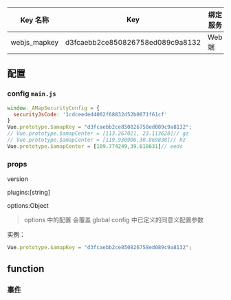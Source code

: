 | Key 名称     | Key                              | 绑定服务 |
| ------------ | -------------------------------- | -------- |
| webjs_mapkey | d3fcaebb2ce850826758ed089c9a8132 | Web 端   |

## 配置

### config   `main.js`

```js
window._AMapSecurityConfig = {
  securityJsCode: '1cdceeded4002f68832d52b0071f61cf'
}
Vue.prototype.$amapKey = "d3fcaebb2ce850826758ed089c9a8132";
// Vue.prototype.$amapCenter = [113.267021, 23.113628]// gz
// Vue.prototype.$amapCenter = [119.930906,30.869838]// hz
Vue.prototype.$amapCenter = [109.774249,39.618631]// eeds
```

### props

version

plugins:[string]

options:Object

> options 中的配置 会覆盖 global config 中已定义的同意义配置参数

实例：

```js
Vue.prototype.$amapKey = "d3fcaebb2ce850826758ed089c9a8132";
```

## function

### [事件](https://lbs.amap.com/api/jsapi-v2/documentation#event)
